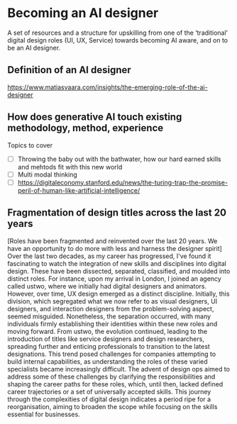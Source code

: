 # Becoming an AI designer
A set of resources and a structure for upskilling from one of the ‘traditional’ digital design roles (UI, UX, Service) towards becoming AI aware, and on to be an AI designer.

## Definition of an AI designer
https://www.matiasvaara.com/insights/the-emerging-role-of-the-ai-designer

## How does generative AI touch existing methodology, method, experience 
Topics to cover
- [ ] Throwing the baby out with the bathwater, how our hard earned skills and mehtods fit with this new world
- [ ] Multi modal thinking
- [ ] https://digitaleconomy.stanford.edu/news/the-turing-trap-the-promise-peril-of-human-like-artificial-intelligence/

## Fragmentation of design titles across the last 20 years
[Roles have been fragmented and reinvented over the last 20 years. We have an opportunity to do more with less and harness the designer spirit]
Over the last two decades, as my career has progressed, I've found it fascinating to watch the integration of new skills and disciplines into digital design. These have been dissected, separated, classified, and moulded into distinct roles. For instance, upon my arrival in London, I joined an agency called ustwo, where we initially had digital designers and animators. However, over time, UX design emerged as a distinct discipline. Initially, this division, which segregated what we now refer to as visual designers, UI designers, and interaction designers from the problem-solving aspect, seemed misguided. Nonetheless, the separation occurred, with many individuals firmly establishing their identities within these new roles and moving forward. From ustwo, the evolution continued, leading to the introduction of titles like service designers and design researchers, spreading further and enticing professionals to transition to the latest designations. This trend posed challenges for companies attempting to build internal capabilities, as understanding the roles of these varied specialists became increasingly difficult. The advent of design ops aimed to address some of these challenges by clarifying the responsibilities and shaping the career paths for these roles, which, until then, lacked defined career trajectories or a set of universally accepted skills. This journey through the complexities of digital design indicates a period ripe for a reorganisation, aiming to broaden the scope while focusing on the skills essential for businesses.
